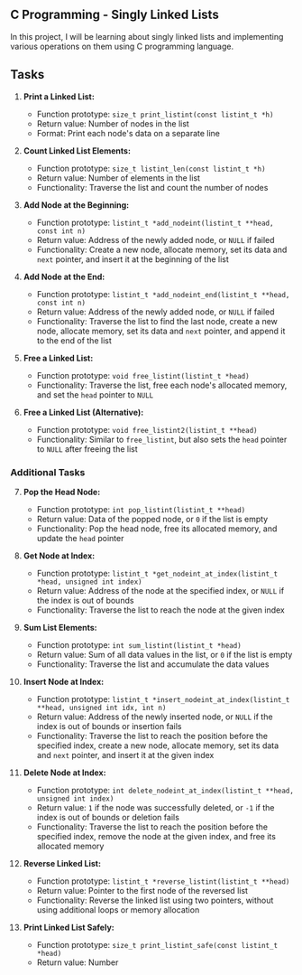 
## C Programming - Singly Linked Lists

In this project, I will be learning about singly linked lists and implementing various operations on them using C programming language.

## Tasks

1. **Print a Linked List:**
    - Function prototype: `size_t print_listint(const listint_t *h)`
    - Return value: Number of nodes in the list
    - Format: Print each node's data on a separate line

2. **Count Linked List Elements:**
    - Function prototype: `size_t listint_len(const listint_t *h)`
    - Return value: Number of elements in the list
    - Functionality: Traverse the list and count the number of nodes

3. **Add Node at the Beginning:**
    - Function prototype: `listint_t *add_nodeint(listint_t **head, const int n)`
    - Return value: Address of the newly added node, or `NULL` if failed
    - Functionality: Create a new node, allocate memory, set its data and `next` pointer, and insert it at the beginning of the list

4. **Add Node at the End:**
    - Function prototype: `listint_t *add_nodeint_end(listint_t **head, const int n)`
    - Return value: Address of the newly added node, or `NULL` if failed
    - Functionality: Traverse the list to find the last node, create a new node, allocate memory, set its data and `next` pointer, and append it to the end of the list

5. **Free a Linked List:**
    - Function prototype: `void free_listint(listint_t *head)`
    - Functionality: Traverse the list, free each node's allocated memory, and set the `head` pointer to `NULL`

6. **Free a Linked List (Alternative):**
    - Function prototype: `void free_listint2(listint_t **head)`
    - Functionality: Similar to `free_listint`, but also sets the `head` pointer to `NULL` after freeing the list

### Additional Tasks

7. **Pop the Head Node:**
    - Function prototype: `int pop_listint(listint_t **head)`
    - Return value: Data of the popped node, or `0` if the list is empty
    - Functionality: Pop the head node, free its allocated memory, and update the `head` pointer

8. **Get Node at Index:**
    - Function prototype: `listint_t *get_nodeint_at_index(listint_t *head, unsigned int index)`
    - Return value: Address of the node at the specified index, or `NULL` if the index is out of bounds
    - Functionality: Traverse the list to reach the node at the given index

9. **Sum List Elements:**
    - Function prototype: `int sum_listint(listint_t *head)`
    - Return value: Sum of all data values in the list, or `0` if the list is empty
    - Functionality: Traverse the list and accumulate the data values

10. **Insert Node at Index:**
    - Function prototype: `listint_t *insert_nodeint_at_index(listint_t **head, unsigned int idx, int n)`
    - Return value: Address of the newly inserted node, or `NULL` if the index is out of bounds or insertion fails
    - Functionality: Traverse the list to reach the position before the specified index, create a new node, allocate memory, set its data and `next` pointer, and insert it at the given index

11. **Delete Node at Index:**
    - Function prototype: `int delete_nodeint_at_index(listint_t **head, unsigned int index)`
    - Return value: `1` if the node was successfully deleted, or `-1` if the index is out of bounds or deletion fails
    - Functionality: Traverse the list to reach the position before the specified index, remove the node at the given index, and free its allocated memory

12. **Reverse Linked List:**
    - Function prototype: `listint_t *reverse_listint(listint_t **head)`
    - Return value: Pointer to the first node of the reversed list
    - Functionality: Reverse the linked list using two pointers, without using additional loops or memory allocation

13. **Print Linked List Safely:**
    - Function prototype: `size_t print_listint_safe(const listint_t *head)`
    - Return value: Number
